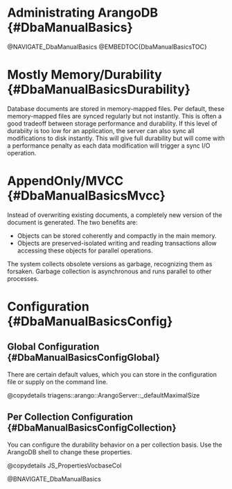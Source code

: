 Administrating ArangoDB {#DbaManualBasics}
==========================================

@NAVIGATE_DbaManualBasics
@EMBEDTOC{DbaManualBasicsTOC}

Mostly Memory/Durability {#DbaManualBasicsDurability}
=====================================================

Database documents are stored in memory-mapped files. Per default, these
memory-mapped files are synced regularly but not instantly. This is often a good
tradeoff between storage performance and durability. If this level of durabiity
is too low for an application, the server can also sync all modifications to
disk instantly. This will give full durability but will come with a performance
penalty as each data modification will trigger a sync I/O operation.

AppendOnly/MVCC {#DbaManualBasicsMvcc}
======================================

Instead of overwriting existing documents, a completely new version of the
document is generated. The two benefits are:

- Objects can be stored coherently and compactly in the main memory.
- Objects are preserved-isolated writing and reading transactions allow
  accessing these objects for parallel operations.

The system collects obsolete versions as garbage, recognizing them as
forsaken. Garbage collection is asynchronous and runs parallel to other
processes.

Configuration {#DbaManualBasicsConfig}
======================================

Global Configuration {#DbaManualBasicsConfigGlobal}
---------------------------------------------------

There are certain default values, which you can store in the configuration file
or supply on the command line.

@copydetails triagens::arango::ArangoServer::_defaultMaximalSize

Per Collection Configuration {#DbaManualBasicsConfigCollection}
---------------------------------------------------------------

You can configure the durability behavior on a per collection basis.
Use the ArangoDB shell to change these properties.

@copydetails JS_PropertiesVocbaseCol

@BNAVIGATE_DbaManualBasics
